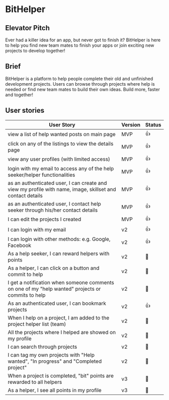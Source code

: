 # BitHelper

## Elevator Pitch
Ever had a killer idea for an app, but never got to finish it? BitHelper is here to help you find new team mates to finish your apps or join exciting new projects to develop together!

## Brief
BitHelper is a platform to help people complete their old and unfinished development projects. Users can browse through projects where help is needed or find new team mates to build their own ideas. Build more, faster and together!

## User stories 

| User Story                                                                                                | Version | Status       |
|-----------------------------------------------------------------------------------------------------------|---------|--------------|
| view a list of help wanted posts on main page                                                             | MVP     | :thumbsup:   |
| click on any of the listings to view the details page                                                     | MVP     | :thumbsup:   |
| view any user profiles (with limited access)                                                              | MVP     | :thumbsup:   |
| login with my email to access any of the help seeker/helper functionalities                               | MVP     | :thumbsup:   |
| as an authenticated user, I can create and view my profile with name, image, skillset and contact details | MVP     | :thumbsup:   |
| as an authenticated user, I contact help seeker through his/her contact details                           | MVP     | :thumbsup:   |
| I can edit the projects I created                                                                         | MVP     | :thumbsup:   |
| I can login with my email                                                                                 | v2      | :thumbsup: |
| I can login with other methods: e.g. Google, Facebook                                                     | v2      | :thumbsup: |
| As a help seeker, I can reward helpers with points                                                        | v2      | :red_circle: |
| As a helper, I can click on a button and commit to help                                                   | v2      | :red_circle: |
| I get a notification when someone comments on one of my "help wanted" projects or commits to help         | v2      | :red_circle: |
| As an authenticated user, I can bookmark projects                                                         | v2      | :thumbsup: |
| When I help on a project, I am added to the project helper list (team)                    | v2      | :red_circle: |
| All the projects where I helped are showed on my profile                     | v2      | :red_circle: |
| I can search through projects                                                                             | v2      | :red_circle: |
| I can tag my own projects with "Help wanted", "In progress" and "Completed project"                       | v2      | :red_circle: |
| When a project is completed, "bit" points are rewarded to all helpers                                                     | v3     | :red_circle: |
| As a helper, I see all points in my profile                                                        | v3     | :red_circle: |

